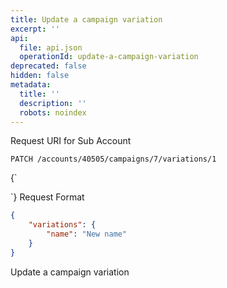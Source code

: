 ```yaml
---
title: Update a campaign variation
excerpt: ''
api:
  file: api.json
  operationId: update-a-campaign-variation
deprecated: false
hidden: false
metadata:
  title: ''
  description: ''
  robots: noindex
---
```

Request URI for Sub Account

```
PATCH /accounts/40505/campaigns/7/variations/1
```

<HTMLBlock>{`
<div></div>

<style></style>
`}</HTMLBlock>
Request Format

```json
{
    "variations": {
        "name": "New name"
    }
}
```

Update a campaign variation